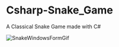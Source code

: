# Csharp-Snake_Game
A Classical Snake Game made with C#

![SnakeWindowsFormGif](https://user-images.githubusercontent.com/61858117/76586353-01c98c00-64b7-11ea-839e-e54817db8bce.gif)
